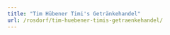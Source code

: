 ```yaml
---
title: "Tim Hübener Timi's Getränkehandel"
url: /rosdorf/tim-huebener-timis-getraenkehandel/
---
```

